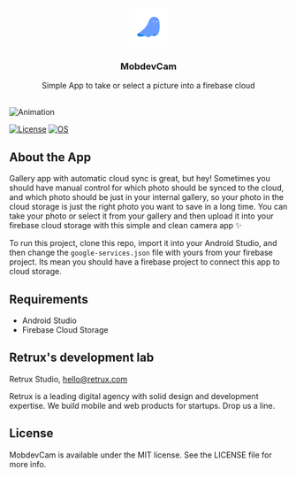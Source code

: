 <br />
<p align="center">
  <a href="https://github.com/retruxstudio/MobdevCam">
    <img src="assets/launcher.png" alt="Logo" width="70" height="70">
  </a>

  <h3 align="center">MobdevCam</h3>
  <p align="center">
    Simple App to take or select a picture into a firebase cloud
    <br>
    <br>
  </p>
</p>

![Animation](assets/hero.gif)

[![License](https://img.shields.io/badge/License-MIT-lightgrey.svg)](https://github.com/retruxstudio/MobdevCam/LICENSE)
[![OS](https://img.shields.io/badge/OS-Android-0E84E5)](https://github.com/retruxstudio/MobdevCam)

## About the App

Gallery app with automatic cloud sync is great, but hey! Sometimes you should have manual control for which photo should be synced to the cloud, and which photo should be just in your internal gallery, so your photo in the cloud storage is just the right photo you want to save in a long time. You can take your photo or select it from your gallery and then upload it into your firebase cloud storage with this simple and clean camera app ✨

To run this project, clone this repo, import it into your Android Studio, and then change the `google-services.json` file with yours from your firebase project. Its mean you should have a firebase project to connect this app to cloud storage.

## Requirements

- Android Studio
- Firebase Cloud Storage

## Retrux's development lab

Retrux Studio, hello@retrux.com

Retrux is a leading digital agency with solid design and development expertise. We build mobile and web products for startups. Drop us a line.

## License

MobdevCam is available under the MIT license. See the LICENSE file for more info.